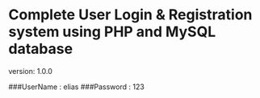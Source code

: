 # Complete User Login & Registration system using PHP and MySQL database

version: 1.0.0

###UserName : elias
###Password : 123

